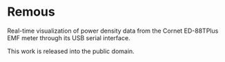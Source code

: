 # Remous

Real-time visualization of power density data from the Cornet ED-88TPlus EMF meter through its USB serial interface.

This work is released into the public domain.
